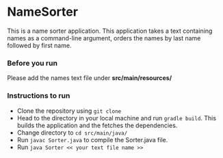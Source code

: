 # NameSorter
This is a name sorter application. This application takes a text containing names as a command-line argument, orders the names by last name followed by first name. 


### Before you run
Please add the names text file under **src/main/resources/**

### Instructions to run
- Clone the repository using `git clone`
- Head to the directory in your local machine and run `gradle build`. This builds the application and the fetches the dependencies. 
- Change directory to `cd src/main/java/`
- Run `javac Sorter.java` to compile the Sorter.java file.
- Run `java Sorter << your text file name >>`


